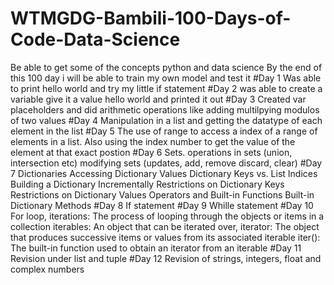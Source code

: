 # WTMGDG-Bambili-100-Days-of-Code-Data-Science
Be able to get some of the concepts python and data science
By the end of this 100 day i will be able to train my own model and test it
#Day 1
Was able to print hello world and try my little if statement
#Day 2
was able to create a variable give it a value hello world and printed it out
#Day 3
Created var placeholders and did arithmetic operations like adding multilpying modulos of two values
#Day 4
Manipulation in a list and getting the datatype of each element in the list
#Day 5 
The use of range to access a index of a range of elements in a list. Also using the index number to get the value of the element at that exact postion
#Day 6 
Sets. operations in sets (union, intersection etc) modifying sets (updates, add, remove discard, clear)
#Day 7 
Dictionaries Accessing Dictionary Values Dictionary Keys vs. List Indices Building a Dictionary Incrementally Restrictions on Dictionary Keys Restrictions on Dictionary Values Operators and Built-in Functions Built-in Dictionary Methods
#Day 8
If statement
#Day 9
Whille statement
#Day 10
For loop, iterations: The process of looping through the objects or items in a collection iterables: An object that can be iterated over, iterator: The object that produces successive items or values from its associated iterable iter(): The built-in function used to obtain an iterator from an iterable
#Day 11
Revision under list and tuple
#Day 12 
Revision of strings, integers, float and complex numbers
